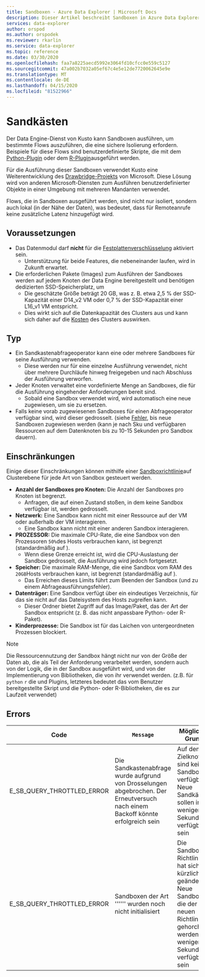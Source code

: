 ```yaml
---
title: Sandboxen - Azure Data Explorer | Microsoft Docs
description: Dieser Artikel beschreibt Sandboxen in Azure Data Explorer.
services: data-explorer
author: orspod
ms.author: orspodek
ms.reviewer: rkarlin
ms.service: data-explorer
ms.topic: reference
ms.date: 03/30/2020
ms.openlocfilehash: faa7a8225aecd5992e3064fd10cfcc0e559c5127
ms.sourcegitcommit: 47a002b7032a05ef67c4e5e12de7720062645e9e
ms.translationtype: MT
ms.contentlocale: de-DE
ms.lasthandoff: 04/15/2020
ms.locfileid: "81522966"
---
```

# <a name="sandboxes"></a>Sandkästen

Der Data Engine-Dienst von Kusto kann Sandboxen ausführen, um bestimmte Flows auszuführen, die eine sichere Isolierung erfordern.
Beispiele für diese Flows sind benutzerdefinierte Skripte, die mit dem [Python-Plugin](../query/pythonplugin.md) oder dem [R-Plugin](../query/rplugin.md)ausgeführt werden.

Für die Ausführung dieser Sandboxen verwendet Kusto eine Weiterentwicklung des [Drawbridge-Projekts](https://www.microsoft.com/research/project/drawbridge/) von Microsoft. Diese Lösung wird von anderen Microsoft-Diensten zum Ausführen benutzerdefinierter Objekte in einer Umgebung mit mehreren Mandanten verwendet.

Flows, die in Sandboxen ausgeführt werden, sind nicht nur isoliert, sondern auch lokal (in der Nähe der Daten), was bedeutet, dass für Remoteanrufe keine zusätzliche Latenz hinzugefügt wird.

## <a name="prerequisites"></a>Voraussetzungen

* Das Datenmodul darf **nicht** für die [Festplattenverschlüsselung](https://docs.microsoft.com/azure/data-explorer/security#data-encryption) aktiviert sein.
  * Unterstützung für beide Features, die nebeneinander laufen, wird in Zukunft erwartet.
* Die erforderlichen Pakete (Images) zum Ausführen der Sandboxes werden auf jedem Knoten der Data Engine bereitgestellt und benötigen dedizierten SSD-Speicherplatz, um
  * Die geschätzte Größe beträgt 20 GB, was z. B. etwa 2,5 % der SSD-Kapazität einer D14_v2 VM oder 0,7 % der SSD-Kapazität einer L16_v1 VM entspricht.
  * Dies wirkt sich auf die Datenkapazität des Clusters aus und kann sich daher auf die [Kosten](https://azure.microsoft.com/pricing/details/data-explorer) des Clusters auswirken.

## <a name="runtime"></a>Typ

* Ein Sandkastenabfrageoperator kann eine oder mehrere Sandboxes für seine Ausführung verwenden.
  * Diese werden nur für eine einzelne Ausführung verwendet, nicht über mehrere Durchläufe hinweg freigegeben und nach Abschluss der Ausführung verworfen.
* Jeder Knoten verwaltet eine vordefinierte Menge an Sandboxes, die für die Ausführung eingehender Anforderungen bereit sind.
  * Sobald eine Sandbox verwendet wird, wird automatisch eine neue zugewiesen, um sie zu ersetzen.
* Falls keine vorab zugewiesenen Sandboxes für einen Abfrageoperator verfügbar sind, wird dieser gedrosselt.
  (siehe [Fehler](#errors), bis neue Sandboxen zugewiesen werden (kann je nach Sku und verfügbaren Ressourcen auf dem Datenknoten bis zu 10-15 Sekunden pro Sandbox dauern).

## <a name="limitations"></a>Einschränkungen

Einige dieser Einschränkungen können mithilfe einer [Sandboxrichtlinie](../management/sandboxpolicy.md)auf Clusterebene für jede Art von Sandbox gesteuert werden.

* **Anzahl der Sandboxes pro Knoten:** Die Anzahl der Sandboxes pro Knoten ist begrenzt.
  * Anfragen, die auf einen Zustand stoßen, in dem keine Sandbox verfügbar ist, werden gedrosselt.
* **Netzwerk:** Eine Sandbox kann nicht mit einer Ressource auf der VM oder außerhalb der VM interagieren.
  * Eine Sandbox kann nicht mit einer anderen Sandbox interagieren.
* **PROZESSOR:** Die maximale CPU-Rate, die eine Sandbox von den Prozessoren `50%`des Hosts verbrauchen kann, ist begrenzt (standardmäßig auf ).
  * Wenn diese Grenze erreicht ist, wird die CPU-Auslastung der Sandbox gedrosselt, die Ausführung wird jedoch fortgesetzt.
* **Speicher:** Die maximale RAM-Menge, die eine Sandbox vom RAM des `20GB`Hosts verbrauchen kann, ist begrenzt (standardmäßig auf ).
  * Das Erreichen dieses Limits führt zum Beenden der Sandbox (und zu einem Abfrageausführungsfehler).
* **Datenträger:** Eine Sandbox verfügt über ein eindeutiges Verzeichnis, für das sie nicht auf das Dateisystem des Hosts zugreifen kann.
  * Dieser Ordner bietet Zugriff auf das Image/Paket, das der Art der Sandbox entspricht (z. B. das nicht anpassbare Python- oder R-Paket).
* **Kinderprozesse:** Die Sandbox ist für das Laichen von untergeordneten Prozessen blockiert.

> [!NOTE]
> Die Ressourcennutzung der Sandbox hängt nicht nur von der Größe der Daten ab, die als Teil der Anforderung verarbeitet werden, sondern auch von der Logik, die in der Sandbox ausgeführt wird, und von der Implementierung von Bibliotheken, die von ihr verwendet werden.
> (z.B. für `python` `r` die und Plugins, letzteres bedeutet das vom Benutzer bereitgestellte Skript und die Python- oder R-Bibliotheken, die es zur Laufzeit verwendet)

## <a name="errors"></a>Errors

|Code                      |`Message`                                                                                        |Möglicher Grund                                                                                                    |
|--------------------------|-----------------------------------------------------------------------------------------------|--------------------------------------------------------------------------------------------------------------------|
|E_SB_QUERY_THROTTLED_ERROR|Die Sandkastenabfrage wurde aufgrund von Drosselungen abgebrochen. Der Erneutversuch nach einem Backoff könnte erfolgreich sein   |Auf dem Zielknoten sind keine Sandboxes verfügbar. Neue Sandkästen sollen in wenigen Sekunden verfügbar sein         |
|E_SB_QUERY_THROTTLED_ERROR|Sandboxen der Art '''''' wurden noch nicht initialisiert                                       |Die Sandbox-Richtlinie hat sich kürzlich geändert. Neue Sandboxen, die der neuen Richtlinie gehorchen, werden in wenigen Sekunden verfügbar sein|